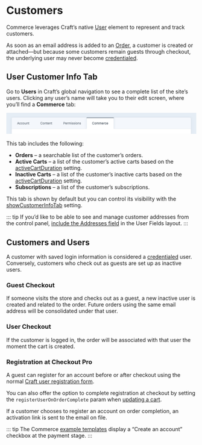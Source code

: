 # Customers

Commerce leverages Craft’s native [User](/4.x/users.md) element to represent and track customers.

As soon as an email address is added to an [Order](./orders-carts.md), a customer is created or attached—but because some customers remain guests through checkout, the underlying user may never become [credentialed](#customers-and-users).

## User Customer Info Tab

Go to **Users** in Craft’s global navigation to see a complete list of the site’s users. Clicking any user’s name will take you to their edit screen, where you’ll find a **Commerce** tab:

![Screenshot of user edit screen with four tabs: Account, Content, Permissions, and Commerce](./images/users-commerce-tab.png)

This tab includes the following:

- **Orders** – a searchable list of the customer’s orders.
- **Active Carts** – a list of the customer’s active carts based on the [activeCartDuration](config-settings.md#activecartduration) setting.
- **Inactive Carts** – a list of the customer’s inactive carts based on the [activeCartDuration](config-settings.md#activecartduration) setting.
- **Subscriptions** – a list of the customer’s subscriptions.

This tab is shown by default but you can control its visibility with the [showCustomerInfoTab](config-settings.md#showeditusercommercetab) setting.

::: tip
If you’d like to be able to see and manage customer addresses from the control panel, [include the Addresses field](/4.x/addresses.md#setup) in the User Fields layout.
:::

## Customers and Users

A customer with saved login information is considered a [credentialed](/4.x/users.md#active-and-inactive-users) user. Conversely, customers who check out as guests are set up as inactive users.

### Guest Checkout

If someone visits the store and checks out as a guest, a new inactive user is created and related to the order. Future orders using the same email address will be consolidated under that user. 

### User Checkout

If the customer is logged in, the order will be associated with that user the moment the cart is created.

### Registration at Checkout <badge text="Pro" type="edition" vertical="middle">Pro</badge>

A guest can register for an account before or after checkout using the normal [Craft user registration form](kb:front-end-user-accounts).

You can also offer the option to complete registration at checkout by setting the `registerUserOnOrderComplete` param when [updating a cart](update-cart-customer.md#registering-a-guest-customer-as-a-user).

If a customer chooses to register an account on order completion, an activation link is sent to the email on file.

::: tip
The Commerce [example templates](https://github.com/craftcms/commerce/blob/main/example-templates/dist/shop/checkout/payment.twig) display a “Create an account” checkbox at the payment stage.
:::

